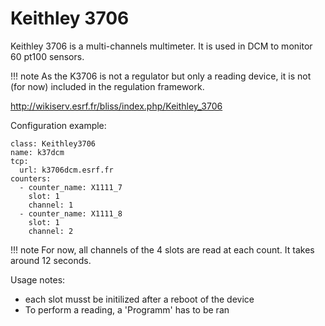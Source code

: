 
# Keithley 3706

Keithley 3706 is a multi-channels multimeter.
It is used in DCM to monitor 60 pt100 sensors.

!!! note
    As the K3706 is not a regulator but only a reading device, it is not
    (for now) included in the regulation framework.


http://wikiserv.esrf.fr/bliss/index.php/Keithley_3706

Configuration example:

    class: Keithley3706
    name: k37dcm
    tcp:
      url: k3706dcm.esrf.fr
    counters:
      - counter_name: X1111_7
        slot: 1
        channel: 1
      - counter_name: X1111_8
        slot: 1
        channel: 2

!!! note
    For now, all channels of the 4 slots are read at each count. It takes
    around 12 seconds.

Usage notes:
* each slot musst be initilized after a reboot of the device
* To perform a reading, a 'Programm' has to be ran



